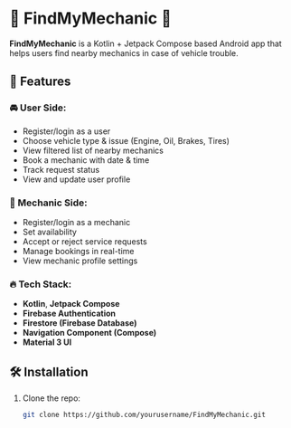 # 🔧 FindMyMechanic 🚗

**FindMyMechanic** is a Kotlin + Jetpack Compose based Android app that helps users find nearby mechanics in case of vehicle trouble.

## 📱 Features

### 🚘 User Side:
- Register/login as a user
- Choose vehicle type & issue (Engine, Oil, Brakes, Tires)
- View filtered list of nearby mechanics
- Book a mechanic with date & time
- Track request status
- View and update user profile

### 🧰 Mechanic Side:
- Register/login as a mechanic
- Set availability
- Accept or reject service requests
- Manage bookings in real-time
- View mechanic profile settings

### 🔥 Tech Stack:
- **Kotlin**, **Jetpack Compose**
- **Firebase Authentication**
- **Firestore (Firebase Database)**
- **Navigation Component (Compose)**
- **Material 3 UI**

## 🛠️ Installation

1. Clone the repo:
   ```bash
   git clone https://github.com/yourusername/FindMyMechanic.git
